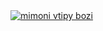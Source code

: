 <a href="">
         <img alt="mimoni vtipy bozi" src="https://i.pinimg.com/originals/2d/4f/c2/2d4fc2f4a0e69e71e63040f24c5a8ec9.jpg"
      </a>
